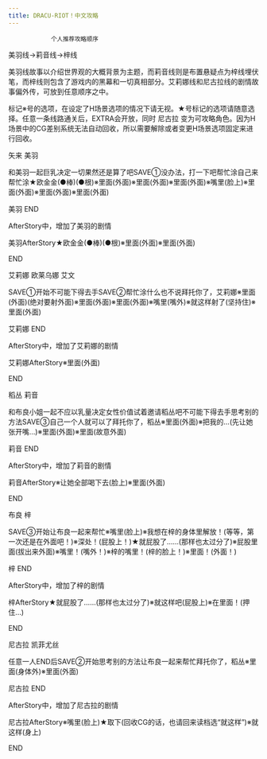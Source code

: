 ```yaml
---
title: DRACU-RIOT！中文攻略
---
```


                个人推荐攻略顺序

美羽线→莉音线→梓线

美羽线故事以介绍世界观的大概背景为主题，而莉音线则是布置悬疑点为梓线埋伏笔，而梓线则包含了游戏内的黑幕和一切真相部分。艾莉娜线和尼古拉线的剧情故事偏外传，可放到任意顺序之中。

标记※号的选项，在设定了H场景选项的情况下请无视。★号标记的选项请随意选择。任意一条线路通关后，EXTRA会开放，同时 尼古拉 变为可攻略角色。因为H场景中的CG差别系统无法自动回收，所以需要解除或者变更H场景选项固定来进行回收。

矢来 美羽

和美羽一起巨乳决定一切果然还是算了吧SAVE①没办法，打一下吧帮忙涂自己来帮忙涂★欧金金(●棒)(●根)※里面(外面)※里面(外面)※里面(外面)※嘴里(脸上)※里面(外面)※里面(外面)※里面(外面)

美羽 END

AfterStory中，增加了美羽的剧情

美羽AfterStory★欧金金(●棒)(●根)※里面(外面)※里面(外面)

END

艾莉娜 欧莱乌娜 艾文

SAVE①开始不可能下得去手SAVE②帮忙涂什么也不说拜托你了，艾莉娜※里面(外面)(绝对要射外面)※里面(外面)※里面(外面)※嘴里(嘴外)※就这样射了(坚持住)※里面(外面)

艾莉娜 END

AfterStory中，增加了艾莉娜的剧情

艾莉娜AfterStory※里面(外面)

END

稻丛 莉音

和布良小姐一起不应以乳量决定女性价值试着邀请稻丛吧不可能下得去手思考别的方法SAVE③自己一个人就可以了拜托你了，稻丛※里面(外面)※把我的…(先让她张开嘴…)※里面(外面)※里面(故意外面)

莉音 END

AfterStory中，增加了莉音的剧情

莉音AfterStory※让她全部喝下去(脸上)※里面(外面)

END

布良 梓

SAVE③开始让布良一起来帮忙※嘴里(脸上)※我想在梓的身体里解放！(等等，第一次还是在外面吧！)※深处！(屁股上！)★就屁股了……(那样也太过分了)※屁股里面(拔出来外面)※嘴里！(嘴外！)※梓的嘴里！(梓的脸上！)※里面！(外面！)

梓 END

AfterStory中，增加了梓的剧情

梓AfterStory★就屁股了……(那样也太过分了)※就这样吧(屁股上)※在里面！(押住…)

END

尼古拉 凯菲尤丝

任意一人END后SAVE②开始思考别的方法让布良一起来帮忙拜托你了，稻丛※里面(身体外)※里面(外面)

尼古拉 END

AfterStory中，增加了尼古拉的剧情

尼古拉AfterStory※嘴里(脸上)★取下(回收CG的话，也请回来读档选“就这样”)※就这样(身上)

END
              
